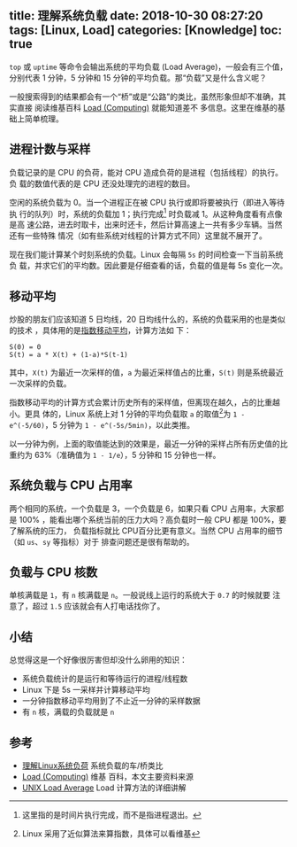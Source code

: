title: 理解系统负载
date: 2018-10-30 08:27:20
tags: [Linux, Load]
categories: [Knowledge]
toc: true
---

`top` 或 `uptime` 等命令会输出系统的平均负载 (Load Average)，一般会有三个值，
分别代表 1 分钟，5 分钟和 15 分钟的平均负载。那“负载”又是什么含义呢？

一般搜索得到的结果都会有一个“桥”或是“公路”的类比，虽然形象但却不准确，其实直接
阅读维基百科 [Load
(Computing)](https://en.wikipedia.org/wiki/Load_%28computing%29) 就能知道差不
多信息。这里在维基的基础上简单梳理。

## 进程计数与采样

负载记录的是 CPU 的负荷，能对 CPU 造成负荷的是进程（包括线程）的执行。负
载的数值代表的是 CPU 还没处理完的进程的数目。

空闲的系统负载为 0。当一个进程正在被 CPU 执行或即将要被执行（即进入等待执
行的队列）时，系统的负载加 1；执行完成[^1] 时负载减 1。从这种角度看有点像是高
速公路，进去时取卡，出来时还卡，然后计算高速上一共有多少车辆。当然还有一些特殊
情况（如有些系统对线程的计算方式不同）这里就不展开了。

现在我们能计算某个时刻系统的负载。Linux 会每隔 `5s` 的时间检查一下当前系统负
载，并求它们的平均数。因此要是仔细查看的话，负载的值是每 5s 变化一次。

[^1]: 这里指的是时间片执行完成，而不是指进程退出。

## 移动平均

炒股的朋友们应该知道 5 日均线，20 日均线什么的，系统的负载采用的也是类似的技术
，具体用的是[指数移动平均](https://zh.wikipedia.org/wiki/移动平均)，计算方法如
下：

```
S(0) = 0
S(t) = a * X(t) + (1-a)*S(t-1)
```

其中，`X(t)` 为最近一次采样的值，`a` 为最近采样值占的比重，`S(t)` 则是系统最近
一次采样的负载。

指数移动平均的计算方式会累计历史所有的采样值，但离现在越久，占的比重越小。更具
体的，Linux 系统上对 1 分钟的平均负载取 `a` 的取值[^2]为 `1 - e^(-5/60)`，5 分钟为
`1 - e^(-5s/5min)`，以此类推。

以一分钟为例，上面的取值能达到的效果是，最近一分钟的采样占所有历史值的比重约为
63%（准确值为 `1 - 1/e`），5 分钟和 15 分钟也一样。

[^2]: Linux 采用了近似算法来算指数，具体可以看维基

## 系统负载与 CPU 占用率

两个相同的系统，一个负载是 3，一个负载是 6，如果只看 CPU 占用率，大家都是 100%
，能看出哪个系统当前的压力大吗？高负载时一般 CPU 都是 100%，要了解系统的压力，
负载指标就比 CPU百分比更有意义。当然 CPU 占用率的细节（如 `us`、`sy` 等指标）对于
排查问题还是很有帮助的。

## 负载与 CPU 核数

单核满载是 `1`，有 `n` 核满载是 `n`。一般说线上运行的系统大于 `0.7` 的时候就要
注意了，超过 `1.5` 应该就会有人打电话找你了。

## 小结

总觉得这是一个好像很厉害但却没什么卵用的知识：

- 系统负载统计的是运行和等待运行的进程/线程数
- Linux 下是 5s 一采样并计算移动平均
- 一分钟指数移动平均用到了不止近一分钟的采样数据
- 有 `n` 核，满载的负载就是 `n`

## 参考

- [理解Linux系统负荷](http://www.ruanyifeng.com/blog/2011/07/linux_load_average_explained.html) 系统负载的车/桥类比
- [Load (Computing)](https://en.wikipedia.org/wiki/Load_%28computing%29) 维基
    百科，本文主要资料来源
- [UNIX Load Average](https://www.teamquest.com/import/pdfs/whitepaper/ldavg1.pdf) Load
    计算方法的详细讲解
